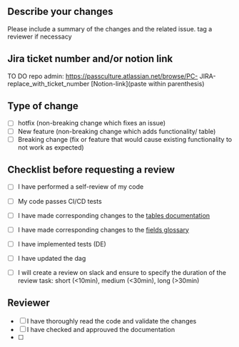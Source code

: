 ## Describe your changes
Please include a summary of the changes and the related issue.
tag a reviewer if necessacy

## Jira ticket number and/or notion link
TO DO repo admin: [https://passculture.atlassian.net/browse/PC-<num>](https://docs.github.com/en/repositories/managing-your-repositorys-settings-and-features/managing-repository-settings/configuring-autolinks-to-reference-external-resources)
JIRA-replace_with_ticket_number
[Notion-link](paste within parenthesis)


## Type of change
- [ ] hotfix (non-breaking change which fixes an issue)
- [ ] New feature (non-breaking change which adds functionality/ table)
- [ ] Breaking change (fix or feature that would cause existing functionality to not work as expected)
      
## Checklist before requesting a review
- [ ] I have performed a self-review of my code
- [ ] My code passes CI/CD tests
- [ ] I have made corresponding changes to the [tables documentation](https://www.notion.so/passcultureapp/Documentation-Tables-175a397a8e854ff4a55ae4f3620dbe3b)
- [ ] I have made corresponding changes to the [fields glossary](https://www.notion.so/passcultureapp/854a436a8f1541e1b6ec2a65f8bab600?v=798024ba90404b139e5a17407a3bc604)
- [ ] I have implemented tests (DE)
- [ ] I have updated the dag
- [ ] I will create a review on slack and ensure to specify the duration of the review task: short (<10min), medium (<30min), long (>30min)


## Reviewer 
- [ ] I have thoroughly read the code and validate the changes
- [ ] I have checked and approuved the documentation
- [ ] 
